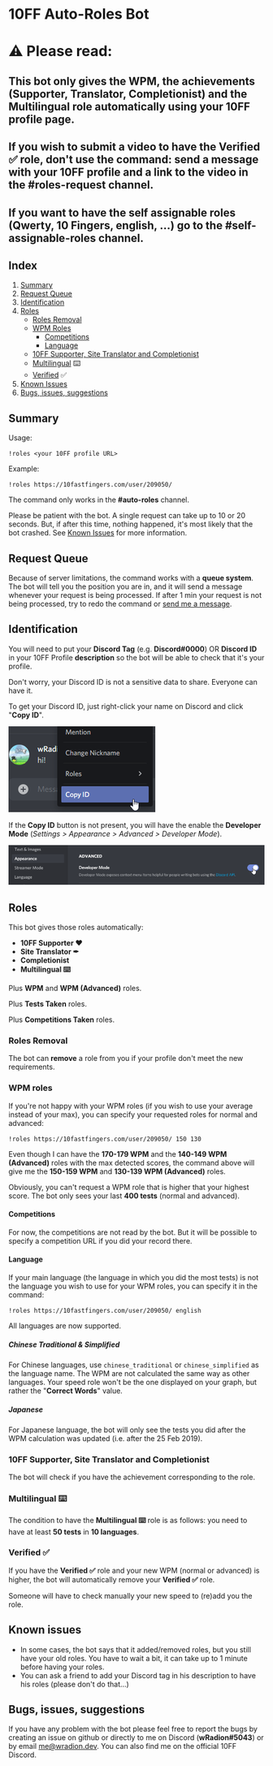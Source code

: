 # 10FF Auto-Roles Bot

# ⚠ Please read:

## This bot only gives the WPM, the achievements (Supporter, Translator, Completionist) and the Multilingual role automatically using your 10FF profile page.

## If you wish to submit a video to have the Verified ✅ role, don't use the command: send a message with your 10FF profile and a link to the video in the **#roles-request** channel.

## If you want to have the self assignable roles (Qwerty, 10 Fingers, english, ...) go to the **#self-assignable-roles** channel.

## Index
1. [Summary](#summary)
2. [Request Queue](#request-queue)
3. [Identification](#identification)
4. [Roles](#roles)
    - [Roles Removal](#roles-removal)
    - [WPM Roles](#wpm-roles)
      - [Competitions](#competitions)
      - [Language](#language)
    - [10FF Supporter, Site Translator and Completionist](#10ff-supporter-site-translator-and-completionist)
    - [Multilingual](#multilingual-keyboard) :keyboard:
    - [Verified](#verified-) ✅
5. [Known Issues](#known-issues)
6. [Bugs, issues, suggestions](#bugs-issues-suggestions)

## Summary

Usage:
```
!roles <your 10FF profile URL>
```

Example:
```
!roles https://10fastfingers.com/user/209050/
```

The command only works in the **#auto-roles** channel.

Please be patient with the bot. A single request can take up to 10 or 20 seconds. But, if after this time, nothing happened, it's most likely that the bot crashed. See [Known Issues](#known-issues) for more information.

## Request Queue

Because of server limitations, the command works with a **queue system**. The bot will tell you the position you are in, and it will send a message whenever your request is being processed. If after 1 min your request is not being processed, try to redo the command or [send me a message](#bugs-issues-suggestions).

## Identification

You will need to put your **Discord Tag** (e.g. **Discord#0000**) OR **Discord ID** in your 10FF Profile **description** so the bot will be able to check that it's your profile.

Don't worry, your Discord ID is not a sensitive data to share. Everyone can have it.

To get your Discord ID, just right-click your name on Discord and click "**Copy ID**".

![CopyID](./README/copy_id.png)

If the **Copy ID** button is not present, you will have the enable the **Developer Mode** (_Settings > Appearance > Advanced > Developer Mode_).

![DeveloperMode](./README/developer_mode.png)

## Roles

This bot gives those roles automatically:
- **10FF Supporter ❤**
- **Site Translator ✒**
- **Completionist**
- **Multilingual :keyboard:**

Plus **WPM** and **WPM (Advanced)** roles.

Plus **Tests Taken** roles.

Plus **Competitions Taken** roles.

### Roles Removal

The bot can **remove** a role from you if your profile don't meet the new requirements.

### WPM roles

If you're not happy with your WPM roles (if you wish to use your average instead of your max), you can specify your requested roles for normal and advanced:
```
!roles https://10fastfingers.com/user/209050/ 150 130
```
Even though I can have the **170-179 WPM** and the **140-149 WPM (Advanced)** roles with the max detected scores, the command above will give me the **150-159 WPM** and **130-139 WPM (Advanced)** roles.

Obviously, you can't request a WPM role that is higher that your highest score. The bot only sees your last **400 tests** (normal and advanced).

#### Competitions

For now, the competitions are not read by the bot. But it will be possible to specify a competition URL if you did your record there.

#### Language

If your main language (the language in which you did the most tests) is not the language you wish to use for your WPM roles, you can specify it in the command:
```
!roles https://10fastfingers.com/user/209050/ english
```

All languages are now supported.

##### Chinese Traditional & Simplified

For Chinese languages, use `chinese_traditional` or `chinese_simplified` as the language name. The WPM are not calculated the same way as other languages. Your speed role won't be the one displayed on your graph, but rather the "**Correct Words**" value.

##### Japanese

For Japanese language, the bot will only see the tests you did after the WPM calculation was updated (i.e. after the 25 Feb 2019).

### 10FF Supporter, Site Translator and Completionist

The bot will check if you have the achievement corresponding to the role.

### Multilingual :keyboard:

The condition to have the **Multilingual :keyboard:** role is as follows: you need to have at least **50 tests** in **10 languages**.

### Verified ✅

If you have the **Verified ✅** role and your new WPM (normal or advanced) is higher, the bot will automatically remove your **Verified ✅** role.

Someone will have to check manually your new speed to (re)add you the role.

## Known issues

- In some cases, the bot says that it added/removed roles, but you still have your old roles. You have to wait a bit, it can take up to 1 minute before having your roles.
- You can ask a friend to add your Discord tag in his description to have his roles (please don't do that...)

## Bugs, issues, suggestions

If you have any problem with the bot please feel free to report the bugs by creating an issue on github or directly to me on Discord (**wRadion#5043**) or by email [me@wradion.dev](mailto:me@wradion.dev). You can also find me on the official 10FF Discord.
